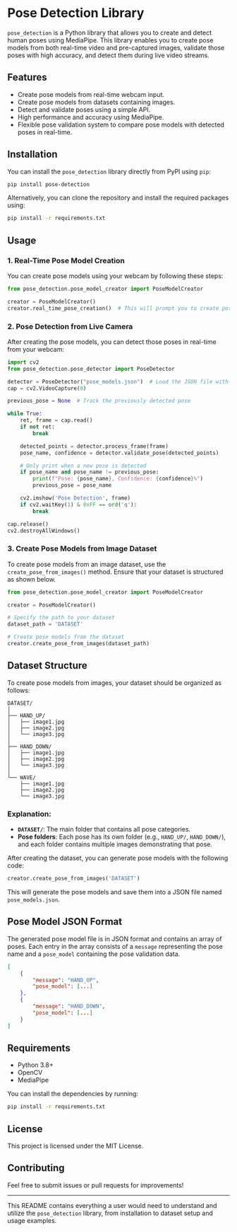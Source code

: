 # Pose Detection Library

`pose_detection` is a Python library that allows you to create and detect human poses using MediaPipe. This library enables you to create pose models from both real-time video and pre-captured images, validate those poses with high accuracy, and detect them during live video streams.

## Features
- Create pose models from real-time webcam input.
- Create pose models from datasets containing images.
- Detect and validate poses using a simple API.
- High performance and accuracy using MediaPipe.
- Flexible pose validation system to compare pose models with detected poses in real-time.

## Installation

You can install the `pose_detection` library directly from PyPI using `pip`:

```bash
pip install pose-detection
```

Alternatively, you can clone the repository and install the required packages using:

```bash
pip install -r requirements.txt
```

## Usage

### 1. Real-Time Pose Model Creation

You can create pose models using your webcam by following these steps:

```python
from pose_detection.pose_model_creator import PoseModelCreator

creator = PoseModelCreator()
creator.real_time_pose_creation()  # This will prompt you to create poses using your webcam
```

### 2. Pose Detection from Live Camera

After creating the pose models, you can detect those poses in real-time from your webcam:

```python
import cv2
from pose_detection.pose_detector import PoseDetector

detector = PoseDetector("pose_models.json")  # Load the JSON file with pose models
cap = cv2.VideoCapture(0)

previous_pose = None  # Track the previously detected pose

while True:
    ret, frame = cap.read()
    if not ret:
        break

    detected_points = detector.process_frame(frame)
    pose_name, confidence = detector.validate_pose(detected_points)

    # Only print when a new pose is detected
    if pose_name and pose_name != previous_pose:
        print(f"Pose: {pose_name}, Confidence: {confidence}%")
        previous_pose = pose_name

    cv2.imshow('Pose Detection', frame)
    if cv2.waitKey(1) & 0xFF == ord('q'):
        break

cap.release()
cv2.destroyAllWindows()
```

### 3. Create Pose Models from Image Dataset

To create pose models from an image dataset, use the `create_pose_from_images()` method. Ensure that your dataset is structured as shown below.

```python
from pose_detection.pose_model_creator import PoseModelCreator

creator = PoseModelCreator()

# Specify the path to your dataset
dataset_path = 'DATASET'

# Create pose models from the dataset
creator.create_pose_from_images(dataset_path)
```

## Dataset Structure

To create pose models from images, your dataset should be organized as follows:

```
DATASET/
│
├── HAND_UP/
│   ├── image1.jpg
│   ├── image2.jpg
│   └── image3.jpg
│
├── HAND_DOWN/
│   ├── image1.jpg
│   ├── image2.jpg
│   └── image3.jpg
│
└── WAVE/
    ├── image1.jpg
    ├── image2.jpg
    └── image3.jpg
```

### Explanation:
- **`DATASET/`**: The main folder that contains all pose categories.
- **Pose folders**: Each pose has its own folder (e.g., `HAND_UP/`, `HAND_DOWN/`), and each folder contains multiple images demonstrating that pose.

After creating the dataset, you can generate pose models with the following code:

```python
creator.create_pose_from_images('DATASET')
```

This will generate the pose models and save them into a JSON file named `pose_models.json`.

## Pose Model JSON Format

The generated pose model file is in JSON format and contains an array of poses. Each entry in the array consists of a `message` representing the pose name and a `pose_model` containing the pose validation data.

```json
[
    {
        "message": "HAND_UP",
        "pose_model": [...]
    },
    {
        "message": "HAND_DOWN",
        "pose_model": [...]
    }
]
```

## Requirements

- Python 3.8+
- OpenCV
- MediaPipe

You can install the dependencies by running:

```bash
pip install -r requirements.txt
```

## License

This project is licensed under the MIT License.

## Contributing

Feel free to submit issues or pull requests for improvements!

---

This README contains everything a user would need to understand and utilize the `pose_detection` library, from installation to dataset setup and usage examples.